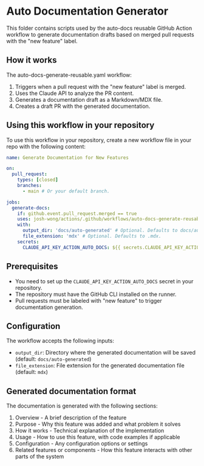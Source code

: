 # Auto Documentation Generator

This folder contains scripts used by the auto-docs reusable GitHub Action workflow to generate documentation drafts based on merged pull requests with the "new feature" label.

## How it works

The auto-docs-generate-reusable.yaml workflow:

1. Triggers when a pull request with the "new feature" label is merged.
2. Uses the Claude API to analyze the PR content.
3. Generates a documentation draft as a Markdown/MDX file.
4. Creates a draft PR with the generated documentation.

## Using this workflow in your repository

To use this workflow in your repository, create a new workflow file in your repo with the following content:

```yaml
name: Generate Documentation for New Features

on:
  pull_request:
    types: [closed]
    branches:
      - main # Or your default branch.

jobs:
  generate-docs:
    if: github.event.pull_request.merged == true
    uses: josh-wong/actions/.github/workflows/auto-docs-generate-reusable.yaml@main
    with:
      output_dir: 'docs/auto-generated' # Optional. Defaults to docs/auto-generated.
      file_extension: 'mdx' # Optional. Defaults to .mdx.
    secrets:
      CLAUDE_API_KEY_ACTION_AUTO_DOCS: ${{ secrets.CLAUDE_API_KEY_ACTION_AUTO_DOCS }}
```

## Prerequisites

- You need to set up the `CLAUDE_API_KEY_ACTION_AUTO_DOCS` secret in your repository.
- The repository must have the GitHub CLI installed on the runner.
- Pull requests must be labeled with "new feature" to trigger documentation generation.

## Configuration

The workflow accepts the following inputs:

- `output_dir`: Directory where the generated documentation will be saved (default: `docs/auto-generated`)
- `file_extension`: File extension for the generated documentation file (default: `mdx`)

## Generated documentation format

The documentation is generated with the following sections:

1. Overview - A brief description of the feature
2. Purpose - Why this feature was added and what problem it solves
3. How it works - Technical explanation of the implementation
4. Usage - How to use this feature, with code examples if applicable
5. Configuration - Any configuration options or settings
6. Related features or components - How this feature interacts with other parts of the system
